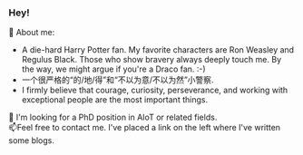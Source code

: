 ### Hey!

💬 About me:
- A die-hard Harry Potter fan. My favorite characters are Ron Weasley and Regulus Black. Those who show bravery always deeply touch me. By the way, we might argue if you're a Draco fan. :-)
- 一个很严格的“的/地/得”和“不以为意/不以为然”小警察. 
- I firmly believe that courage, curiosity, perseverance, and working with exceptional people are the most important things.

🔭 I'm looking for a PhD position in AIoT or related fields.   
📫Feel free to contact me. I've placed a link on the left where I've written some blogs. 
